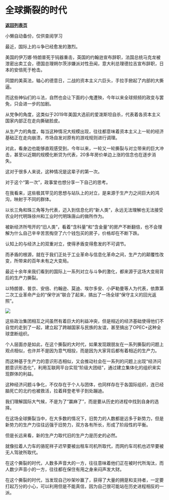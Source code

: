 # 全球撕裂的时代

[**返回列表页**](/gzh/政事堂2019)

小懒自动备份，仅供查阅学习

最近，国际上的斗争已经愈发的激烈。  

美国的伊万娜·特朗普死于钝器重击，英国的约翰逊宣布辞职，法国总统马克龙被泄密出卖工会，德国总理朔尔茨涉嫌派对性丑闻，意大利总理德拉吉宣布辞职，日本的安倍死于枪击。

同盟的美英法，轴心的德意日，二战的资本主义六巨头，手拉手掀起了内部的大撕逼。

而这些神仙们的斗法，自然也会让下面的小鬼遭殃，今年以来全球频频的政变与罢免，只会进一步的加剧。

从党争的角度，这类似于2019年美国大选前的爱泼斯坦自杀，代表着各资本主义国家内部正在走向撕破脸皮。  

从生产力的角度，每当这种情况大规模出现，往往都意味着资本主义上一轮的经济基础正在走向崩溃，市场自发对原有的游戏规则进行调理。  

对此，看身边也能够直观感受到，今年以来，一轮又一轮撕裂与对立带来的巨大冲击，甚至以近期的规模化断贷为代表，20多年房价单边上涨的信念也在逐步消失。

这对于很多人来说，这种情况是这辈子的第一次。

对于这个“第一次”，政事堂也想分享一下自己的思考。  

在我看来，这些极其罕见的思想与站队上的对立，是来源于生产力之间巨大的鸿沟，映射于不同的群体。

以长三角和珠三角等为代表，迈入到信息化的“新人类”，永远无法理解也无法接受农业时代明珠徐州和工业时代明珠唐山的做所作为。

被新经济所甩开的“旧人类”，看着“含科量”和“含金量”的房产不断翻倍，也不会理解为什么自己辛辛苦苦掏空了六个钱包买的房子，价格却在不断下跌。  

认知上的与经济上的双重对立，使得矛盾变得愈发的不可调节。

而矛盾的根源，就在于我们正处于工业革命与信息化革命之间，生产力的颠覆性改变，所带来的百年未有之大变局。

最近十余年来我们看到的国际上一系列对立与斗争的激化，都来源于这场大变局背后的生产力撕裂。

以特朗普、普京、安倍、约翰逊、莫迪、埃尔多安、小萨勒曼等人为代表，依靠第二次工业革命产业的“保守派”联合了起来，搞出了一场全球“保守主义的回光返照”。

![](https://mmbiz.qpic.cn/mmbiz_jpg/rxhS23yu8cP6nkdxlafAR6M6DHDXxmKe8eeeG8qEngvuaZx2LxP6ZRPbOgtibMyo3TvEbw4QAicck9ibCITQDciaEw/640?wx_fmt=jpeg)

这些政治集团相互之间虽然有着巨大的利益冲突，但是相近的经济基础使得他们不自觉的走到了一起，建立起了跨越国家与民族的友谊，甚至搞出了OPEC+这种全球垄断组织。

个人层面亦是如此，在这个撕裂的大时代，如果发现跟朋友在一系列撕裂的问题上观点相似，也许并不是因为意气相投，而是因为大家背后都有着相近的生产力。  

而这种基于生产力的意识形态相似，又会推动社会在一系列的问题上出现“经济问题意识形态化”，利用互联网平台实现“阶级大团结”，通过建立集体化的组织来实现群体的利益。

这种经济问题斗争化，不仅存在于个人与团体，也同样存在于各国际组织，连已经脑死亡的北约也被救活，拉着拜登老爷子到处蹦迪。  

我们理解国际大气候，不是为了“赢麻了”，而是要从历史的进程中找到自身的选择。  

在这场全球撕裂当中，在大多数的情况下，旧势力的人数都是远多于新势力，但是新势力的生产力往往远强于旧势力，双方各有所长，形成了阶段性的平衡。  

但是长远来看，新的生产力取代旧的生产力是历史的必然。

就像拉着人力车的骆驼祥子迟早要被出租车司机所取代，而网约车司机也迟早要被无人驾驶所取代。  

在这个撕裂的时代，人数多声音大的一方，往往意味着他们正在被时代所淘汰，而人数少声音小的一方，往往都在保住有用之身来闷声发大财。

在这个撕裂的时代，当发现自己吵架吵赢了，获得了大量的拥趸和支持者，一定要打起万分的小心，可以利用但是不能真信，因为自己很可能站在历史进程相反的一派。

